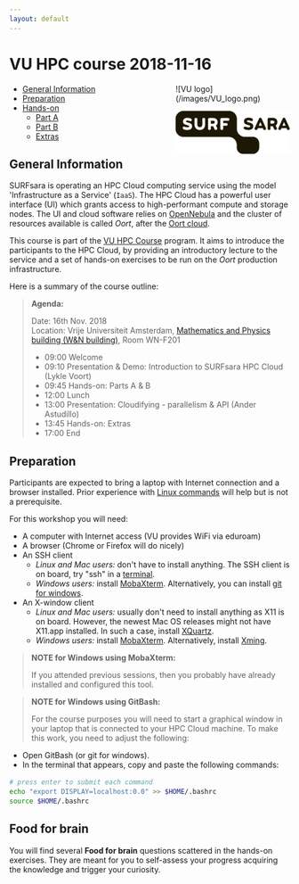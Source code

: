 ```yaml
---
layout: default
---
```


# VU HPC course 2018-11-16

<div style="float:right;max-width:205px;" markdown="1">
![VU logo](/images/VU_logo.png)

![SURFsara logo](/images/SURFsara_logo.png)
</div>

* [General Information](#general) <br>
* [Preparation](#preparation) <br>
* [Hands-on](#hands-on) <br>
  * [Part A](partA)
  * [Part B](partB)
  * [Extras](extras)

## <a name="general"></a>General Information

SURFsara is operating an HPC Cloud computing service using the model 'Infrastructure as a Service' (`IaaS`).
The HPC Cloud has a powerful user interface (UI) which grants access to high-performant compute and storage nodes.
The UI and cloud software relies on [OpenNebula](http://opennebula.org/) and the cluster of resources available is called _Oort_, after the [Oort cloud](https://en.wikipedia.org/wiki/Oort_cloud).

This course is part of the [VU HPC Course](http://hpc.labs.vu.nl/) program.
It aims to introduce the participants to the HPC Cloud, by providing an introductory lecture to the service and a set of hands-on exercises to be run on the _Oort_ production infrastructure.

Here is a summary of the course outline:

>**Agenda:**
>
> Date: 16th Nov. 2018    
> Location: Vrije Universiteit Amsterdam, [Mathematics and Physics building (W&N building)](https://science.vu.nl/en/about-the-faculty/contact-route/index.aspx), Room WN-F201
>
> * 09:00 Welcome
> * 09:10 Presentation & Demo: Introduction to SURFsara HPC Cloud (Lykle Voort)
> * 09:45 Hands-on: Parts A & B
> * 12:00 Lunch   
> * 13:00 Presentation: Cloudifying - parallelism & API (Ander Astudillo)
> * 13:45 Hands-on: Extras  
> * 17:00 End  


## <a name="preparation"></a>Preparation

Participants are expected to bring a laptop with Internet connection and a browser installed. Prior experience with [Linux commands](https://learncodethehardway.org/unix/) will help but is not a prerequisite.

For this workshop you will need:

* A computer with Internet access (VU provides WiFi via eduroam)
* A browser (Chrome or Firefox will do nicely)
* An SSH client
  * _Linux and Mac users:_ don't have to install anything. The SSH client is on board, try "ssh" in a [terminal](http://askubuntu.com/questions/38162/what-is-a-terminal-and-how-do-i-open-and-use-it).
  * _Windows users:_ install [MobaXterm](https://mobaxterm.mobatek.net/). Alternatively, you can install [git for windows](https://git-for-windows.github.io/).
* An X-window client
  * _Linux and Mac users:_ usually don't need to install anything as X11 is on board. However, the newest Mac OS releases might not have X11.app installed. In such a case, install [XQuartz](http://xquartz.macosforge.org/landing/).
  * _Windows users:_ install [MobaXterm](https://mobaxterm.mobatek.net/). Alternatively, install [Xming](http://sourceforge.net/projects/xming/).

> **NOTE for Windows using MobaXterm:**
>
> If you attended previous sessions, then you probably have already installed and configured this tool.

> **NOTE for Windows using GitBash:**
>
> For the course purposes you will need to start a graphical window in your laptop that is connected to your HPC Cloud machine. To make this work, you need to adjust the following:  
>
* Open GitBash (or git for windows).
* In the terminal that appears, copy and paste the following commands:
>
```sh
# press enter to submit each command
echo "export DISPLAY=localhost:0.0" >> $HOME/.bashrc
source $HOME/.bashrc
```

## Food for brain
You will find several **Food for brain** questions scattered in the hands-on exercises. They are meant for you to self-assess your progress acquiring the knowledge and trigger your curiosity.

<div style="display:none;" markdown="1">

## <a name="hands-on"></a> Hands-on

The hands-on tutorial consists of three parts. Parts *A & B* provide exercises for you to grasp the `basic` concepts on how to operate in the HPC Cloud environment. The *Extras* part will focus on `advanced` topics, namely parallel programming and automation.

  * [Part A](partA)
  * [Part B](partB)
  * [Extras](extras)

</div>

<div style="display:none;" markdown="1">

## <a name="presentations"></a> Presentations

  * Morning presentation: [Introduction to the HPC Cloud](20171113_introduction.pdf)
  * Afternoon presentation: [Cloudy apps in the HPC Cloud](20171113-parallelism.pdf)

</div>
